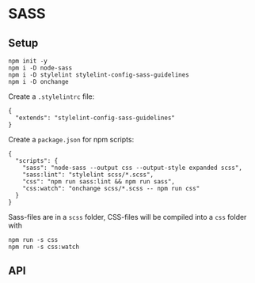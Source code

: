 
# SASS

## Setup

    npm init -y
    npm i -D node-sass
    npm i -D stylelint stylelint-config-sass-guidelines
    npm i -D onchange

Create a `.stylelintrc` file:

    {
      "extends": "stylelint-config-sass-guidelines"
    }

Create a `package.json` for npm scripts:

    {
      "scripts": {
        "sass": "node-sass --output css --output-style expanded scss",
        "sass:lint": "stylelint scss/*.scss",
        "css": "npm run sass:lint && npm run sass",
        "css:watch": "onchange scss/*.scss -- npm run css"
      }
    }

Sass-files are in a `scss` folder, CSS-files will be compiled into a `css` folder with

    npm run -s css
    npm run -s css:watch

## API

